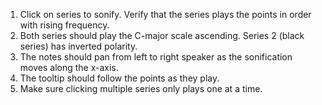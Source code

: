 1. Click on series to sonify. Verify that the series plays the points in order with rising frequency.
2. Both series should play the C-major scale ascending. Series 2 (black series) has inverted polarity.
3. The notes should pan from left to right speaker as the sonification moves along the x-axis.
4. The tooltip should follow the points as they play.
5. Make sure clicking multiple series only plays one at a time.